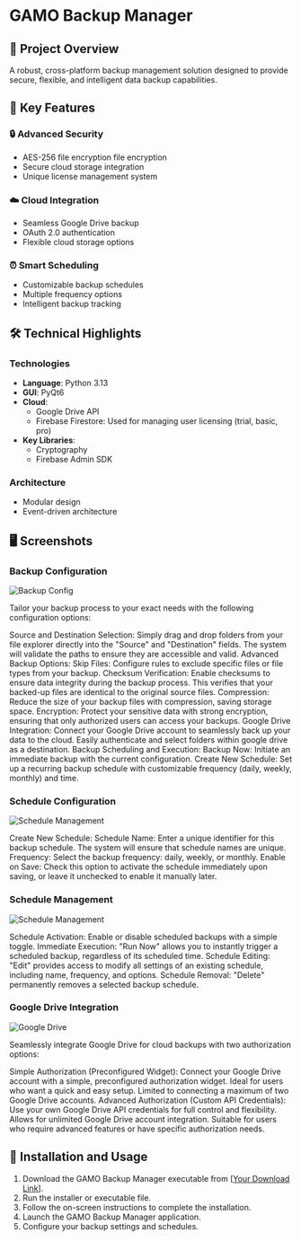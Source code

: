 # GAMO Backup Manager

## 🚀 Project Overview
A robust, cross-platform backup management solution designed to provide secure, flexible, and intelligent data backup capabilities.

## 🌟 Key Features

### 🔒 Advanced Security
- AES-256 file encryption file encryption
- Secure cloud storage integration
- Unique license management system

### ☁️ Cloud Integration
- Seamless Google Drive backup
- OAuth 2.0 authentication
- Flexible cloud storage options

### ⏰ Smart Scheduling
- Customizable backup schedules
- Multiple frequency options
- Intelligent backup tracking

## 🛠 Technical Highlights

### Technologies
- **Language**: Python 3.13
- **GUI**: PyQt6
- **Cloud**: 
  - Google Drive API
  -  Firebase Firestore: Used for managing user licensing (trial, basic, pro)
- **Key Libraries**: 
  - Cryptography
  - Firebase Admin SDK

### Architecture
- Modular design
- Event-driven architecture

## 🖥 Screenshots

### Backup Configuration
![Backup Config](./Screenshots/backup_config.png)

Tailor your backup process to your exact needs with the following configuration options:

Source and Destination Selection:
Simply drag and drop folders from your file explorer directly into the "Source" and "Destination" fields.
The system will validate the paths to ensure they are accessible and valid.
Advanced Backup Options:
Skip Files: Configure rules to exclude specific files or file types from your backup.
Checksum Verification: Enable checksums to ensure data integrity during the backup process. This verifies that your backed-up files are identical to the original source files.
Compression: Reduce the size of your backup files with compression, saving storage space.
Encryption: Protect your sensitive data with strong encryption, ensuring that only authorized users can access your backups.
Google Drive Integration:
Connect your Google Drive account to seamlessly back up your data to the cloud.
Easily authenticate and select folders within google drive as a destination.
Backup Scheduling and Execution:
Backup Now: Initiate an immediate backup with the current configuration.
Create New Schedule: Set up a recurring backup schedule with customizable frequency (daily, weekly, monthly) and time.

### Schedule Configuration
![Schedule Management](./Screenshots/schedule_config.PNG)

Create New Schedule:
Schedule Name: Enter a unique identifier for this backup schedule. The system will ensure that schedule names are unique.
Frequency: Select the backup frequency: daily, weekly, or monthly.
Enable on Save: Check this option to activate the schedule immediately upon saving, or leave it unchecked to enable it manually later.

### Schedule Management
![Schedule Management](./Screenshots/schedules_management.PNG)

Schedule Activation: Enable or disable scheduled backups with a simple toggle.
Immediate Execution: "Run Now" allows you to instantly trigger a scheduled backup, regardless of its scheduled time.
Schedule Editing: "Edit" provides access to modify all settings of an existing schedule, including name, frequency, and options.
Schedule Removal: "Delete" permanently removes a selected backup schedule.

### Google Drive Integration
![Google Drive](./Screenshots/google_drive_integration.PNG)

Seamlessly integrate Google Drive for cloud backups with two authorization options:

Simple Authorization (Preconfigured Widget):
Connect your Google Drive account with a simple, preconfigured authorization widget.
Ideal for users who want a quick and easy setup.
Limited to connecting a maximum of two Google Drive accounts.
Advanced Authorization (Custom API Credentials):
Use your own Google Drive API credentials for full control and flexibility.
Allows for unlimited Google Drive account integration.
Suitable for users who require advanced features or have specific authorization needs.

## 🚀 Installation and Usage

1.  Download the GAMO Backup Manager executable from [[Your Download Link](https://drive.google.com/drive/folders/1mDjHMLS9J6eKggo8z3kfggRr31gpEIIu?usp=sharing)].
2.  Run the installer or executable file.
3.  Follow the on-screen instructions to complete the installation.
4.  Launch the GAMO Backup Manager application.
5.  Configure your backup settings and schedules.
